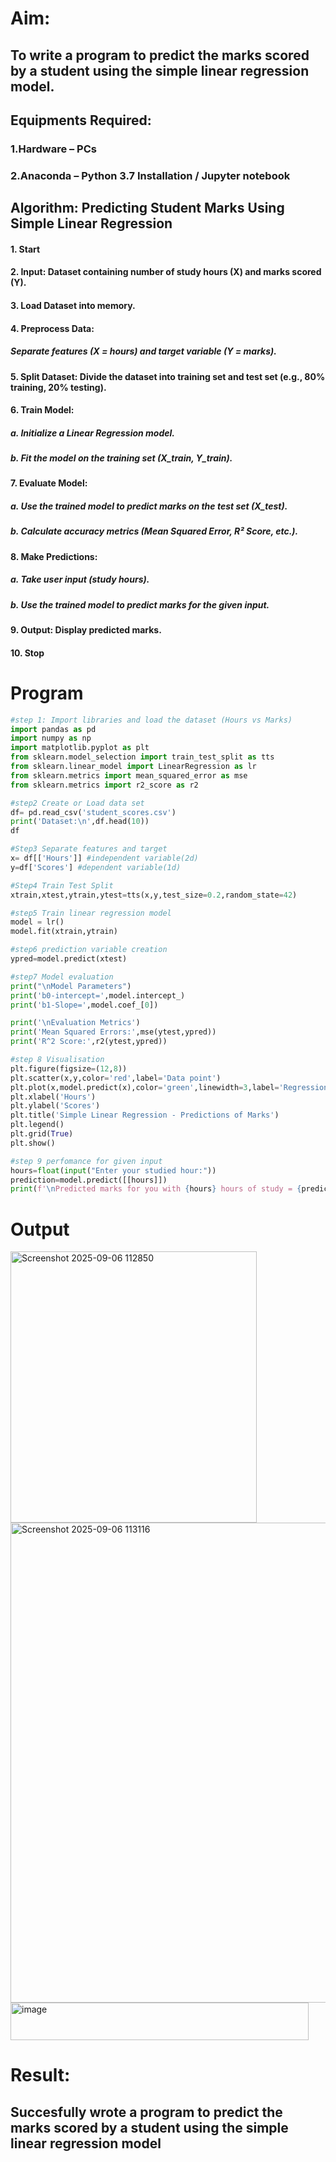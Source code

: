 # Aim:         

## To write a program to predict the marks scored by a student using the simple linear regression model.

## Equipments Required:
### 1.Hardware – PCs
### 2.Anaconda – Python 3.7 Installation / Jupyter notebook

## Algorithm: Predicting Student Marks Using Simple Linear Regression
#### 1. Start

#### 2. Input: Dataset containing number of study hours (X) and marks scored (Y).

#### 3. Load Dataset into memory.

#### 4. Preprocess Data:
  ##### Separate features (X = hours) and target variable (Y = marks).

#### 5. Split Dataset: Divide the dataset into training set and test set (e.g., 80% training, 20% testing).

#### 6. Train Model:
  ##### a. Initialize a Linear Regression model.
  ##### b. Fit the model on the training set (X_train, Y_train).

#### 7. Evaluate Model:
  ##### a. Use the trained model to predict marks on the test set (X_test).
  ##### b. Calculate accuracy metrics (Mean Squared Error, R² Score, etc.).

#### 8. Make Predictions:
  ##### a. Take user input (study hours).
  ##### b. Use the trained model to predict marks for the given input.

#### 9. Output: Display predicted marks.

#### 10. Stop

# Program
 ```python
#step 1: Import libraries and load the dataset (Hours vs Marks)
import pandas as pd 
import numpy as np
import matplotlib.pyplot as plt
from sklearn.model_selection import train_test_split as tts
from sklearn.linear_model import LinearRegression as lr
from sklearn.metrics import mean_squared_error as mse
from sklearn.metrics import r2_score as r2

#step2 Create or Load data set 
df= pd.read_csv('student_scores.csv')
print('Dataset:\n',df.head(10))
df

#Step3 Separate features and target
x= df[['Hours']] #independent variable(2d)
y=df['Scores'] #dependent variable(1d)

#Step4 Train Test Split
xtrain,xtest,ytrain,ytest=tts(x,y,test_size=0.2,random_state=42)

#step5 Train linear regression model
model = lr()
model.fit(xtrain,ytrain)

#step6 prediction variable creation
ypred=model.predict(xtest)

#step7 Model evaluation
print("\nModel Parameters")
print('b0-intercept=',model.intercept_)
print('b1-Slope=',model.coef_[0])

print('\nEvaluation Metrics')
print('Mean Squared Errors:',mse(ytest,ypred))
print('R^2 Score:',r2(ytest,ypred))

#step 8 Visualisation
plt.figure(figsize=(12,8))
plt.scatter(x,y,color='red',label='Data point')
plt.plot(x,model.predict(x),color='green',linewidth=3,label='Regression Line')
plt.xlabel('Hours')
plt.ylabel('Scores')
plt.title('Simple Linear Regression - Predictions of Marks')
plt.legend()
plt.grid(True)
plt.show()

#step 9 perfomance for given input
hours=float(input("Enter your studied hour:"))
prediction=model.predict([[hours]])
print(f'\nPredicted marks for you with {hours} hours of study = {prediction[0]:.2f}')

```
# Output
<img width="394" height="434" alt="Screenshot 2025-09-06 112850" src="https://github.com/user-attachments/assets/52ba06da-79d5-4749-8c87-fc52208f7086" />
<img width="1199" height="768" alt="Screenshot 2025-09-06 113116" src="https://github.com/user-attachments/assets/c912318f-466c-4a2c-bbb7-4fcdcaa3f56e" />
<img width="477" height="60" alt="image" src="https://github.com/user-attachments/assets/097d5d6d-1164-4724-956b-25e2a2b571ca" />

# Result:
## Succesfully wrote a program to predict the marks scored by a student using the simple linear regression model

